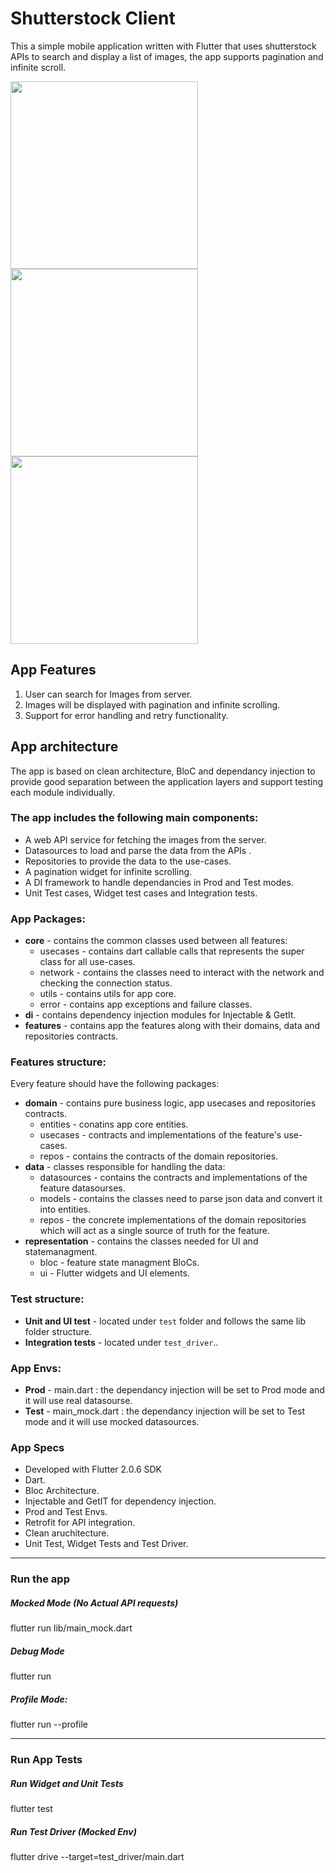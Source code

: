 # Shutterstock Client
This a simple mobile application written with Flutter that uses shutterstock APIs to search and display a list of images, the app supports pagination and infinite scroll.
 

 <img src="screenshots/splash.png" width="300">  <img src="screenshots/search.png" width="300">  <img src="screenshots/search.png" width="300"> 

## App Features 
 
1.   User can search for Images from server.
2.   Images will be displayed with pagination and infinite scrolling.
3.   Support for error handling and retry functionality.

## App architecture
The app is based on clean architecture, BloC and dependancy injection to provide good separation between the application layers and support testing each module individually.

### The app includes the following main components:

* A web API service for fetching the images from the server.
* Datasources to load and parse the data from the APIs . 
* Repositories to provide the data to the use-cases. 
* A pagination widget for infinite scrolling.
* A DI framework to handle dependancies in Prod and Test modes.
* Unit Test cases, Widget test cases and Integration tests.

### App Packages:
* **core** - contains the common classes used between all features: 
  * usecases - contains dart callable calls that represents the super class for all use-cases.
  * network - contains the classes need to interact with the network and checking the connection status.
  * utils - contains utils for app core.
  * error - contains app exceptions and failure classes.
* **di** - contains dependency injection modules for Injectable & GetIt.
* **features** - contains app the features along with their domains, data and repositories contracts. 


### Features structure:
Every feature should have the following packages:
* **domain** - contains pure business logic, app usecases and repositories contracts.
  * entities - conatins app core entities.
  * usecases - contracts and implementations of the feature's use-cases.
  * repos - contains the contracts of the domain repositories. 
* **data** - classes responsible for handling the data: 
  * datasources - contains the contracts and implementations of the feature datasourses.
  * models - contains the classes need to parse json data and convert it into entities.
  * repos - the concrete implementations of the domain repositories which will act as a single source of truth for the feature. 
* **representation** - contains the classes needed for UI and statemanagment.
  * bloc - feature state managment BloCs.
  * ui - Flutter widgets and UI elements.


### Test structure:
* **Unit and UI test** - located under `test` folder and follows the same lib folder structure.
* **Integration tests** - located under `test_driver`..
### App Envs:
* **Prod** - main.dart : the dependancy injection will be set to Prod mode and it will use real datasourse.
* **Test** - main_mock.dart : the dependancy injection will be set to Test mode and it will use mocked datasources.


### App Specs
* Developed with Flutter 2.0.6 SDK
* Dart. 
* Bloc Architecture.
* Injectable and GetIT for dependency injection.
* Prod and Test Envs.
* Retrofit for API integration.
* Clean aruchitecture. 
* Unit Test, Widget Tests and Test Driver.
------ 

### Run the app

#####  Mocked Mode (No Actual API requests)
flutter run lib/main_mock.dart 
#####  Debug Mode
flutter run 
#####  Profile Mode:
flutter run --profile

------ 

### Run App Tests
#####  Run Widget and Unit Tests
flutter test
#####  Run Test Driver (Mocked Env) 
flutter drive --target=test_driver/main.dart